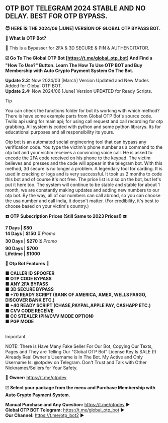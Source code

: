 ## OTP BOT TELEGRAM 2024 STABLE AND NO DELAY. BEST FOR OTP BYPASS.

**😈 HERE İS THE 2024/06 [JUNE] VERSİON OF GLOBAL OTP BYPASS BOT.**

**🐆 What is OTP Bot?**

💸 This is a Bypasser for 2FA & 3D SECURE & PIN & AUTHENCITATOR.

**☑️ Go To The Global OTP Bot [https://t.me/global_otp_bot] And Find a "How To Use?" Button. Learn The How To Use OTP BOT and Buy Membership with Auto Crypto Payment System On The Bot.**

**Update 2.3:** Now 2024/03 [March] Version Updated and New Modes Added for Global OTP BOT. \
**Update 2.4:** Now 2024/06 [June] Version UPDATED for Ready Scripts. 

> [!TIP]
You can check the functions folder for bot its working with which method? There is have some example parts from Global OTP Bot's source code. Twilio api using for main api; for using call request and call recording for otp grabbing. All system is coded with python and some python librarys. Its for educational purposes and all responsibility its yours.

Otp bot is an automated social engineering tool that can bypass any verification code. You type the victim's phone number as a command to the otp bot and your victim receives a convincing voice call. He is asked to encode the 2FA code received on his phone to the keypad. The victim believes and presses and the code will appear in the telegram bot. With this method, 3d secure is no longer a problem. A legendary tool for carding. It is used in cracking or logs and is very successful. It took us 2 months to code this bot and of course it's not free. The price list is also on the bot, but let's put it here too. The system will continue to be stable and stable for about 1 month, we are constantly making updates and adding new numbers to our otp bot. By the way, all of our numbers can call abroad, so you can choose the usa number and call india, it doesn't matter. (For credibility, it's best to choose based on your victim's country.)

**☎️ OTP Subscription Prices (Still Same to 2023 Prices!) ☎️** 

**7 Days | $80** \
**14 Days | $150** ⏳ _Promo_ \
**30 Days | $270** ⏳ _Promo_ \
**90 Days | $700** \
**Lifetime | $1000** 

**🔱 Otp Bot Features 🔱** 

**■ CALLER ID SPOOFER** \
**■ OTP CODE BYPASS** \
**■ ANY 2FA BYPASS** \
**■ 3D SECURE BYPASS** \
**■ +70 READY SCRIPT (BANK OF AMERICA, AMEX, WELLS FARGO, DISCOVER BANK ETC.)** \
**■ +40 READY SCRIPT (CHASE,PAYPAL,APPLE PAY, CASHAPP ETC.)** \
**■ CVV CODE RECEİVE** \
**■ CC STEALER (PIN/CVV MODE OPTION)** \
**■ PGP MODE**
</br>
</br>
> [!IMPORTANT]
NOTE: There is Have Many Fake Seller For Our Bot, Copying Our Texts, Pages and They are Telling Our "Global OTP Bot" License Key Is SALE (!) Already Real Owner's Username is In The Bot. My Active and Only Username Is: @otpdev on Telegram. Don't Trust and Talk with Other Nicknames/Sellers for Your Safety.

📁 **Owner:** https://t.me/otpdev

☑️ **Select your package from the menu and Purchase Membership with Auto Crypto Payment System.**

**Manual Purchase and Any Question:** https://t.me/otpdev ▶️ \
**Global OTP BOT Telegram:** https://t.me/global_otp_bot ▶️ \
**Our Channel:** https://t.me/otp_bot2 ▶️
